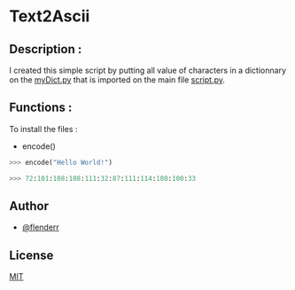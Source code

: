 
# Text2Ascii

## Description :

I created this simple script by putting all value of characters in a dictionnary on the [myDict.py](https://github.com/FlenderrAX/Text2Ascii/blob/main/myDict.py) that is imported on the main file [script.py](https://github.com/FlenderrAX/Text2Ascii/blob/main/script.py).


## Functions :

To install the files :
- encode()
```python
>>> encode("Hello World!")

>>> 72:101:108:108:111:32:87:111:114:108:100:33
```

## Author

- [@flenderr](https://www.github.com/FlenderrAX)


## License

[MIT](https://choosealicense.com/licenses/mit/)

